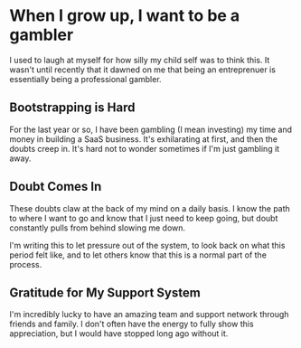 # When I grow up, I want to be a gambler

I used to laugh at myself for how silly my child self was to think this. It wasn't until recently that it dawned on me that being an entreprenuer is essentially being a professional gambler.

## Bootstrapping is Hard

For the last year or so, I have been gambling (I mean investing) my time and money in building a SaaS business. It's exhilarating at first, and then the doubts creep in. It's hard not to wonder sometimes if I'm just gambling it away.

## Doubt Comes In

These doubts claw at the back of my mind on a daily basis. I know the path to where I want to go and know that I just need to keep going, but doubt constantly pulls from behind slowing me down.

I'm writing this to let pressure out of the system, to look back on what this period felt like, and to let others know that this is a normal part of the process.

## Gratitude for My Support System

I'm incredibly lucky to have an amazing team and support network through friends and family. I don't often have the energy to fully show this appreciation, but I would have stopped long ago without it.
